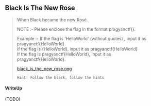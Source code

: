 ## Black Is The New Rose

> When Black became the new Rosé.
> 
> NOTE :- Please enclose the flag in the format pragyanctf{<flag>}.
> 
> Example :- If the flag is 'HelloWorld' (without quotes) , input it as pragyanctf{HelloWorld} <br>
> If the flag is {HelloWorld}, input it as pragyanctf{HelloWorld} <br>
> If the flag is pragyanctf{HelloWorld}, input it as pragyanctf{HelloWorld}.
> 
> [black_is_the_new_rose.png](./black_is_the_new_rose.png)
>
> `Hint! Follow the black, follow the hints`

#### WriteUp

(TODO)